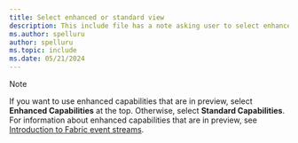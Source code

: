 ```yaml
---
title: Select enhanced or standard view
description: This include file has a note asking user to select enhanced capabilities vs. standard capabilities. 
ms.author: spelluru
author: spelluru
ms.topic: include
ms.date: 05/21/2024
---
```


> [!NOTE]
> If you want to use enhanced capabilities that are in preview, select **Enhanced Capabilities** at the top. Otherwise, select **Standard Capabilities**. For information about enhanced capabilities that are in preview, see [Introduction to Fabric event streams](../overview.md).
